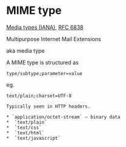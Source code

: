 # MIME type

[Media types (IANA)](https://www.iana.org/assignments/media-types/media-types.xhtml), [RFC 6838](https://datatracker.ietf.org/doc/html/rfc6838)

Multipurpose Internet Mail Extensions

aka media type

A MIME type is structured as

```
type/subtype;parameter=value
```

eg.

```
text/plain;charset=UTF-8
```

~~~admonish example title="Common media types"
Typically seen in HTTP headers.

* `application/octet-stream` — binary data
*  `text/plain`
*  `text/css`
*  `text/html`
*  `text/javascript`
~~~
